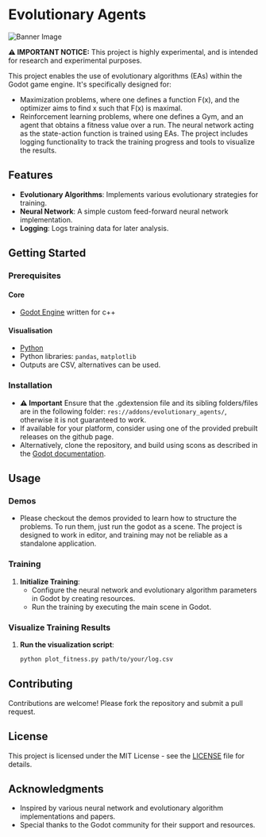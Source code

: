 # Evolutionary Agents

![Banner Image](https://github.com/JorisAR/JarEvolutionaryAgents/blob/main/banner.png?raw=true)

**⚠️ IMPORTANT NOTICE:**
This project is highly experimental, and is intended for research and experimental purposes.

This project enables the use of evolutionary algorithms (EAs) within the Godot game engine. It's specifically designed for:
- Maximization problems, where one defines a function F(x), and the optimizer aims to find x such that F(x) is maximal.
- Reinforcement learning problems, where one defines a Gym, and an agent that obtains a fitness value over a run. The neural network acting as the state-action function is trained using EAs.
The project includes logging functionality to track the training progress and tools to visualize the results.

## Features

- **Evolutionary Algorithms**: Implements various evolutionary strategies for training.
- **Neural Network**: A simple custom feed-forward neural network implementation.
- **Logging**: Logs training data for later analysis.

## Getting Started

### Prerequisites

#### Core
- [Godot Engine](https://godotengine.org/download) written for c++

#### Visualisation
- [Python](https://www.python.org/downloads/)
- Python libraries: `pandas`, `matplotlib`
- Outputs are CSV, alternatives can be used.

### Installation
- **⚠️ Important** Ensure that the .gdextension file and its sibling folders/files are in the following folder: ``res://addons/evolutionary_agents/``, otherwise it is not guaranteed to work.
- If available for your platform, consider using one of the provided prebuilt releases on the github page.
- Alternatively, clone the repository, and build using scons as described in the [Godot documentation](https://docs.godotengine.org/en/stable/tutorials/scripting/gdextension/gdextension_cpp_example.html).

## Usage
### Demos
- Please checkout the demos provided to learn how to structure the problems. To run them, just run the godot as a scene. The project is designed to work in editor, and training may not be reliable as a standalone application.

### Training

1. **Initialize Training**:
   - Configure the neural network and evolutionary algorithm parameters in Godot by creating resources.
   - Run the training by executing the main scene in Godot.

### Visualize Training Results

1. **Run the visualization script**:
   ```sh
   python plot_fitness.py path/to/your/log.csv
   ```

## Contributing

Contributions are welcome! Please fork the repository and submit a pull request.

## License

This project is licensed under the MIT License - see the [LICENSE](LICENSE) file for details.

## Acknowledgments

- Inspired by various neural network and evolutionary algorithm implementations and papers.
- Special thanks to the Godot community for their support and resources.
